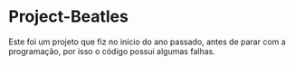 # Project-Beatles
Este foi um projeto que fiz no início do ano passado, antes de parar com a programação, por isso o código possui algumas falhas.
